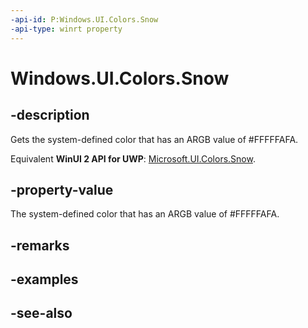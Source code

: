 ```yaml
---
-api-id: P:Windows.UI.Colors.Snow
-api-type: winrt property
---
```


<!-- Property syntax
public Windows.UI.Color Snow { get; }
-->

# Windows.UI.Colors.Snow

## -description

Gets the system-defined color that has an ARGB value of #FFFFFAFA.

Equivalent **WinUI 2 API for UWP**: [Microsoft.UI.Colors.Snow](/windows/winui/api/microsoft.ui.colors.snow).

## -property-value

The system-defined color that has an ARGB value of #FFFFFAFA.

## -remarks

## -examples

## -see-also
